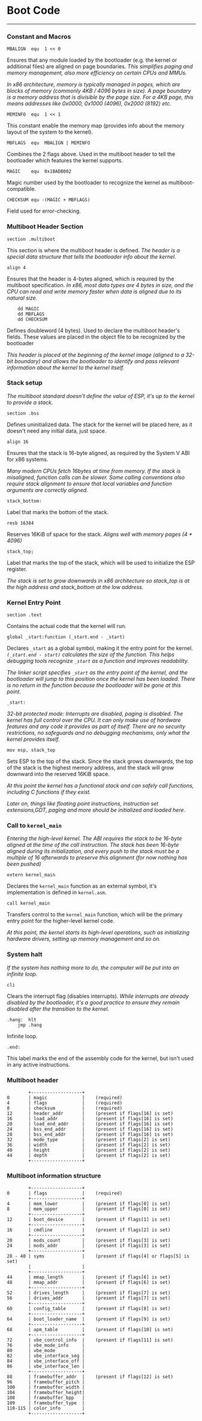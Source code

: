 # Boot Code

---

### Constant and Macros

    MBALIGN  equ  1 << 0

Ensures that any module loaded by the bootloader (e.g. the kernel or additional files) are aligned on page boundaries. *This simplifies paging and memory management, also more efficiency on certain CPUs and MMUs.*

*In x86 architecture, memory is typically managed in pages, which are blocks of memory (commonly 4KB / 4096 bytes in size). A page boundary is a memory address that is divisible by the page size. For a 4KB page, this means addresses like 0x0000, 0x1000 (4096), 0x2000 (8192) etc.*

    MEMINFO  equ  1 << 1

This constant enable the memory map (provides info about the memory layout of the system to the kernel).

    MBFLAGS  equ  MBALIGN | MEMINFO

Combines the 2 flags above. Used in the multiboot header to tell the bootloader which features the kernel supports.

    MAGIC    equ  0x1BADB002

Magic number used by the bootloader to recognize the kernel as multiboot-compatible.

    CHECKSUM equ -(MAGIC + MBFLAGS)

Field used for error-checking.

### Multiboot Header Section

    section .multiboot

This section is where the multiboot header is defined. *The header is a special data structure that tells the bootloader info about the kernel.*

    align 4

Ensures that the header is 4-bytes aligned, which is required by the multiboot specification. *In x86, most data types are 4 bytes in size, and the CPU can read and write memory faster when data is aligned due to its natural size.*

	    dd MAGIC
	    dd MBFLAGS
	    dd CHECKSUM

Defines doubleword (4 bytes). Used to declare the multiboot header's fields. These values are placed in the object file to be recognized by the bootloader

*This header is placed at the beginning of the kernel image (aligned to a 32-bit boundary) and allows the bootloader to identify and pass relevant information about the kernel to the kernel itself.*

### Stack setup

*The multiboot standard doesn't define the value of ESP, it's up to the kernel to provide a stack.*

    section .bss

Defines uninitialized data. The stack for the kernel will be placed here, as it doesn't need any initial data, just space.

    align 16

Ensures that the stack is 16-byte aligned, as required by the System V ABI for x86 systems.

*Many modern CPUs fetch 16bytes at time from memory. If the stack is misaligned, function calls can be slower. Some calling conventions also require stack alignment to ensure that local variables and function arguments are correctly aligned.*

    stack_bottom:

Label that marks the bottom of the stack.

    resb 16384

Reserves 16KiB of space for the stack. *Aligns well with memory pages (4 * 4096)*

    stack_top;

Label that marks the top of the stack, which will be used to initialize the ESP register.

*The stack is set to grow downwards in x86 architecture so stack_top is at the high address and stack_bottom at the low address.*

### Kernel Entry Point

    section .text

Contains the actual code that the kernel will run.

    global _start:function (_start.end - _start)

Declares `_start` as a global symbol, making it the entry point for the kernel. *`(_start.end - start)` calculates the size of the function. This helps debugging tools recognize `_start` as a function and improves readability.*

*The linker script specifies `_start` as the entry point of the kernel, and the bootloader will jump to this position once the kernel has been loaded. There is no return in the function because the bootloader will be gone at this point.*

    _start:

*32-bit protected mode: Interrupts are disabled, paging is disabled. The kernel has full control over the CPU. It can only make use of hardware features and any code it provides as part of itself. There are no security restrictions, no safeguards and no debugging mechanisms, only what the kernel provides itself.*

    mov esp, stack_top

Sets ESP to the top of the stack. Since the stack grows downwards, the top of the stack is the highest memory address, and the stack will grow downward into the reserved 16KiB space.

*At this point the kernel has a functional stack and can safely call functions, including C functions if they exist.*

*Later on, things like floating point instructions, instruction set extensions,GDT, paging and more should be initialized and loaded here.*

### Call to `kernel_main`

*Entering the high-level kernel. The ABI requires the stack to be 16-byte aligned at the time of the call instruction. The stack has been 16-byte aligned during its initialization, and every push to the stack must be a multiple of 16 afterwards to preserve this alignment (for now nothing has been pushed)*

    extern kernel_main

Declares the `kernel_main` function as an external symbol, it's implementation is defined in `kernel.asm`.

    call kernel_main

Transfers control to the `kernel_main` function, which will be the primary entry point for the higher-level kernel code.

*At this point, the kernel starts its high-level operations, such as initializing hardware drivers, setting up memory management and so on.*

### System halt

*If the system has nothing more to do, the computer will be put into an infinite loop.*

    cli

Clears the interrupt flag (disables interrupts). 
*While interrupts are already disabled by the bootloader, it's a good practice to ensure they remain disabled after the transition to the kernel.*

    .hang:  hlt
        jmp .hang

Infinite loop.

    .end:

This label marks the end of the assembly code for the kernel, but isn't used in any active instructions.

### Multiboot header

            +-------------------+
    0       | magic             |    (required)
    4       | flags             |    (required)
    8       | checksum          |    (required)
    12      | header_addr       |    (present if flags[16] is set)
    16      | load_addr         |    (present if flags[16] is set)
    20      | load_end_addr     |    (present if flags[16] is set)
    24      | bss_end_addr      |    (present if flags[16] is set)
    28      | bss_end_addr      |    (present if flags[16] is set)
    32      | mode_type         |    (present if flags[2] is set)
    36      | width             |    (present if flags[2] is set)
    40      | height            |    (present if flags[2] is set)
    44      | depth             |    (present if flags[2] is set)
            +-------------------+

### Multiboot information structure

            +-------------------+
    0       | flags             |    (required)
            +-------------------+
    4       | mem_lower         |    (present if flags[0] is set)
    8       | mem_upper         |    (present if flags[0] is set)
            +-------------------+
    12      | boot_device       |    (present if flags[1] is set)
            +-------------------+
    16      | cmdline           |    (present if flags[2] is set)
            +-------------------+
    20      | mods_count        |    (present if flags[3] is set)
    24      | mods_addr         |    (present if flags[3] is set)
            +-------------------+
    28 - 40 | syms              |    (present if flags[4] or flags[5] is set)
            |                   |
            +-------------------+
    44      | mmap_length       |    (present if flags[6] is set)
    48      | mmap_addr         |    (present if flags[6] is set)
            +-------------------+
    52      | drives_length     |    (present if flags[7] is set)
    56      | drives_addr       |    (present if flags[7] is set)
            +-------------------+
    60      | config_table      |    (present if flags[8] is set)
            +-------------------+
    64      | boot_loader_name  |    (present if flags[9] is set)
            +-------------------+
    68      | apm_table         |    (present if flags[10] is set)
            +-------------------+
    72      | vbe_control_info  |    (present if flags[11] is set)
    76      | vbe_mode_info     |
    80      | vbe_mode          |
    82      | vbe_interface_seg |
    84      | vbe_interface_off |
    86      | vbe_interface_len |
            +-------------------+
    88      | framebuffer_addr  |    (present if flags[12] is set)
    96      | framebuffer_pitch |
    100     | framebuffer_width |
    104     | framebuffer_height|
    108     | framebuffer_bpp   |
    109     | framebuffer_type  |
    110-115 | color_info        |
            +-------------------+
